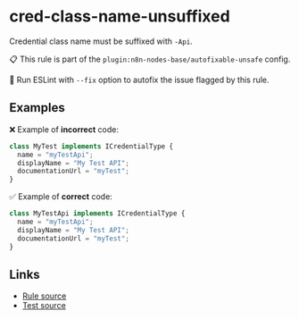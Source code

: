 [//]: # "File generated from a template. Do not edit this file directly."

# cred-class-name-unsuffixed

Credential class name must be suffixed with `-Api`.

📋 This rule is part of the `plugin:n8n-nodes-base/autofixable-unsafe` config.

🔧 Run ESLint with `--fix` option to autofix the issue flagged by this rule.

## Examples

❌ Example of **incorrect** code:

```js
class MyTest implements ICredentialType {
  name = "myTestApi";
  displayName = "My Test API";
  documentationUrl = "myTest";
}
```

✅ Example of **correct** code:

```js
class MyTestApi implements ICredentialType {
  name = "myTestApi";
  displayName = "My Test API";
  documentationUrl = "myTest";
}
```

## Links

- [Rule source](../../lib/rules/cred-class-name-unsuffixed.ts)
- [Test source](../../tests/cred-class-name-unsuffixed.test.ts)

